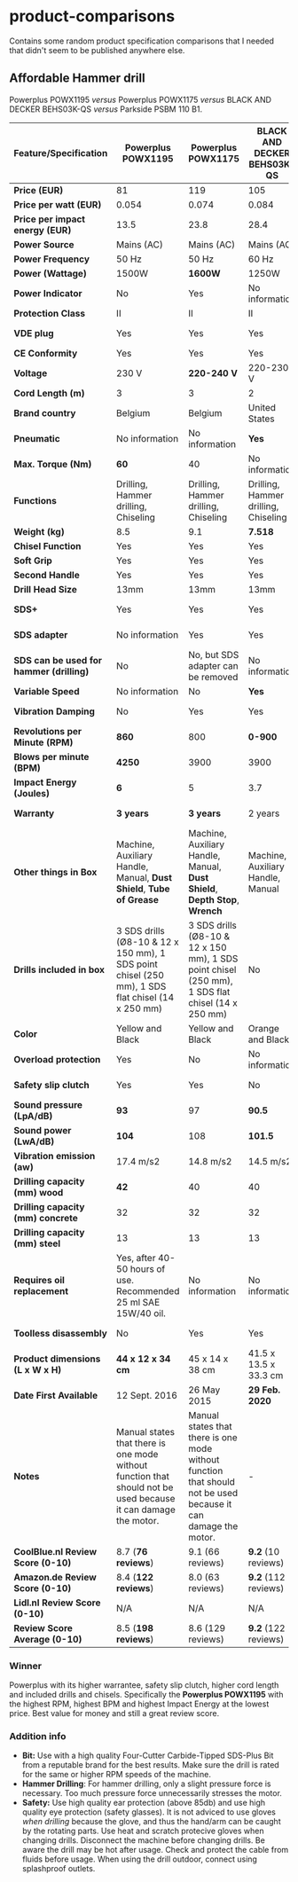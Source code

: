 # product-comparisons
Contains some random product specification comparisons that I needed that didn't seem to be published anywhere else.

## Affordable Hammer drill
Powerplus POWX1195 _versus_ Powerplus POWX1175 _versus_ BLACK AND DECKER BEHS03K-QS _versus_ Parkside PSBM 110 B1.

| **Feature/Specification**                 | **Powerplus POWX1195**                                                                                         | **Powerplus POWX1175**                                                                                         | **BLACK AND DECKER BEHS03K-QS**      | **Parkside PSBM 110 B1**          |
|-------------------------------------------|----------------------------------------------------------------------------------------------------------------|----------------------------------------------------------------------------------------------------------------|--------------------------------------|-----------------------------------|
| **Price (EUR)**                           | 81                                                                                                             | 119                                                                                                            | 105                                  | **70**                            |
| **Price per watt (EUR)**                  | 0.054                                                                                                          | 0.074                                                                                                          | 0.084                                | 0.063                             |
| **Price per impact energy (EUR)**         | 13.5                                                                                                           | 23.8                                                                                                           | 28.4                                 | No information                    |
| **Power Source**                          | Mains (AC)                                                                                                     | Mains (AC)                                                                                                     | Mains (AC)                           | Mains (AC)                        |
| **Power Frequency**                       | 50 Hz                                                                                                          | 50 Hz                                                                                                          | 60 Hz                                | 50 Hz                             |
| **Power (Wattage)**                       | 1500W                                                                                                          | **1600W**                                                                                                      | 1250W                                | 1100W                             |
| **Power Indicator**                       | No                                                                                                             | Yes                                                                                                            | No information                       | No information                    |
| **Protection Class**                      | II                                                                                                             | II                                                                                                             | II                                   | II                                |
| **VDE plug**                              | Yes                                                                                                            | Yes                                                                                                            | Yes                                  | No information                    |
| **CE Conformity**                         | Yes                                                                                                            | Yes                                                                                                            | Yes                                  | Yes                               |
| **Voltage**                               | 230 V                                                                                                          | **220-240 V**                                                                                                  | 220-230 V                            | 230 V                             |
| **Cord Length (m)**                       | 3                                                                                                              | 3                                                                                                              | 2                                    | 3                                 |
| **Brand country**                         | Belgium                                                                                                        | Belgium                                                                                                        | United States                        | Germany                           |
| **Pneumatic**                             | No information                                                                                                 | No information                                                                                                 | **Yes**                              | No                                |
| **Max. Torque (Nm)**                      | **60**                                                                                                         | 40                                                                                                             | No information                       | 18                                |
| **Functions**                             | Drilling, Hammer drilling, Chiseling                                                                           | Drilling, Hammer drilling, Chiseling                                                                           | Drilling, Hammer drilling, Chiseling | Drilling, Hammer drilling         |
| **Weight (kg)**                           | 8.5                                                                                                            | 9.1                                                                                                            | **7.518**                            | 2.95                              |
| **Chisel Function**                       | Yes                                                                                                            | Yes                                                                                                            | Yes                                  | No                                |
| **Soft Grip**                             | Yes                                                                                                            | Yes                                                                                                            | Yes                                  | Yes                               |
| **Second Handle**                         | Yes                                                                                                            | Yes                                                                                                            | Yes                                  | Yes                               |
| **Drill Head Size**                       | 13mm                                                                                                           | 13mm                                                                                                           | 13mm                                 | 13mm                              |
| **SDS+**                                  | Yes                                                                                                            | Yes                                                                                                            | Yes                                  | No information                    |
| **SDS adapter**                           | No information                                                                                                 | Yes                                                                                                            | Yes                                  | No information                    |
| **SDS can be used for hammer (drilling)** | No                                                                                                             | No, but SDS adapter can be removed                                                                             | No information                       | No information                    |
| **Variable Speed**                        | No information                                                                                                 | No                                                                                                             | **Yes**                              | Yes                               |
| **Vibration Damping**                     | No                                                                                                             | Yes                                                                                                            | Yes                                  | No information                    |
| **Revolutions per Minute (RPM)**          | **860**                                                                                                        | 800                                                                                                            | **0-900**                            | 0-900                             |
| **Blows per minute (BPM)**                | **4250**                                                                                                       | 3900                                                                                                           | 3900                                 | 3200                              |
| **Impact Energy (Joules)**                | **6**                                                                                                          | 5                                                                                                              | 3.7                                  | No information                    |
| **Warranty**                              | **3 years**                                                                                                    | **3 years**                                                                                                    | 2 years                              | No information                    |
| **Other things in Box**                   | Machine, Auxiliary Handle, Manual, **Dust Shield**, **Tube of Grease**                                         | Machine, Auxiliary Handle, Manual, **Dust Shield**, **Depth Stop**, **Wrench**                                 | Machine, Auxiliary Handle, Manual    | Machine, Auxiliary Handle, Manual |
| **Drills included in box**                | 3 SDS drills (Ø8-10 & 12 x 150 mm), 1 SDS point chisel (250 mm), 1 SDS flat chisel (14 x 250 mm)               | 3 SDS drills (Ø8-10 & 12 x 150 mm), 1 SDS point chisel (250 mm), 1 SDS flat chisel (14 x 250 mm)               | No                                   | No                                |
| **Color**                                 | Yellow and Black                                                                                               | Yellow and Black                                                                                               | Orange and Black                     | Green, Red and Black              |
| **Overload protection**                   | Yes                                                                                                            | No                                                                                                             | No information                       | No information                    |
| **Safety slip clutch**                    | Yes                                                                                                            | Yes                                                                                                            | No                                   | No information                    |
| **Sound pressure (LpA/dB)**               | **93**                                                                                                         | 97                                                                                                             | **90.5**                             | 92                                |
| **Sound power (LwA/dB)**                  | **104**                                                                                                        | 108                                                                                                            | **101.5**                            | 103                               |
| **Vibration emission (aw)**               | 17.4 m/s2                                                                                                      | 14.8 m/s2                                                                                                      | 14.5 m/s2                            | **9.3 m/s2**                      |
| **Drilling capacity (mm) wood**           | **42**                                                                                                         | 40                                                                                                             | 40                                   | 40                                |
| **Drilling capacity (mm) concrete**       | 32                                                                                                             | 32                                                                                                             | 32                                   | 16                                |
| **Drilling capacity (mm) steel**          | 13                                                                                                             | 13                                                                                                             | 13                                   | 13                                |
| **Requires oil replacement**              | Yes, after 40-50 hours of use. Recommended 25 ml SAE 15W/40 oil.                                               | No information                                                                                                 | No information                       | No information                    |
| **Toolless disassembly**                  | No                                                                                                             | Yes                                                                                                            | Yes                                  | No information                    |
| **Product dimensions (L x W x H)**        | ‎**44 x 12 x 34 cm**                                                                                           | ‎45 x 14 x 38 cm                                                                                               | ‎41.5 x 13.5 x 33.3 cm               | 34.5 x 9.6 x 20.6 cm              |
| **Date First Available**                  | 12 Sept. 2016                                                                                                  | 26 May 2015                                                                                                    | **‎29 Feb. 2020**                    | 16 May 2021                       |
| **Notes**                                 | Manual states that there is one mode without function that should not be used because it can damage the motor. | Manual states that there is one mode without function that should not be used because it can damage the motor. | -                                    | -                                 |
| **CoolBlue.nl Review Score (0-10)**       | 8.7 (**76 reviews**)                                                                                           | 9.1 (66 reviews)                                                                                               | **9.2** (10 reviews)                 | N/A                               |
| **Amazon.de Review Score (0-10)**         | 8.4 (**122 reviews**)                                                                                          | 8.0 (63 reviews)                                                                                               | **9.2** (112 reviews)                | N/A                               |
| **Lidl.nl Review Score (0-10)**           | N/A                                                                                                            | N/A                                                                                                            | N/A                                  | 8.9 (81 reviews)                  |
| **Review Score Average (0-10)**           | 8.5 (**198 reviews**)                                                                                          | 8.6 (129 reviews)                                                                                              | **9.2** (122 reviews)                | 8.9 (81 reviews)                  |

### Winner
Powerplus with its higher warrantee, safety slip clutch, higher cord length and included drills and chisels. Specifically the **Powerplus POWX1195** with the highest RPM, highest BPM and highest Impact Energy at the lowest price. Best value for money and still a great review score.

### Addition info
- **Bit:** Use with a high quality Four-Cutter Carbide-Tipped SDS-Plus Bit from a reputable brand for the best results. Make sure the drill is rated for the same or higher RPM speeds of the machine.
- **Hammer Drilling**: For hammer drilling, only a slight pressure force is necessary. Too much pressure force unnecessarily stresses the motor.
- **Safety:** Use high quality ear protection (above 85db) and use high quality eye protection (safety glasses). It is not adviced to use gloves *when drilling* because the glove, and thus the hand/arm can be caught by the rotating parts. Use heat and scratch protecive gloves when changing drills. Disconnect the machine before changing drills. Be aware the drill may be hot after usage. Check and protect the cable from fluids before usage. When using the drill outdoor, connect using splashproof outlets.
